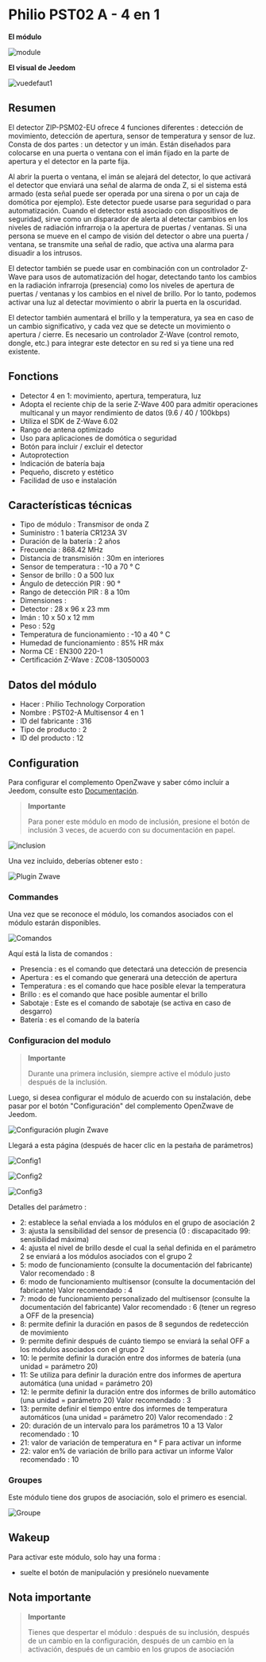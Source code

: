 # Philio PST02 A - 4 en 1

**El módulo**

![module](images/philio.pst02a/module.jpg)

**El visual de Jeedom**

![vuedefaut1](images/philio.pst02a/vuedefaut1.jpg)

## Resumen

El detector ZIP-PSM02-EU ofrece 4 funciones diferentes : detección de movimiento, detección de apertura, sensor de temperatura y sensor de luz. Consta de dos partes : un detector y un imán. Están diseñados para colocarse en una puerta o ventana con el imán fijado en la parte de apertura y el detector en la parte fija.

Al abrir la puerta o ventana, el imán se alejará del detector, lo que activará el detector que enviará una señal de alarma de onda Z, si el sistema está armado (esta señal puede ser operada por una sirena o por un caja de domótica por ejemplo). Este detector puede usarse para seguridad o para automatización. Cuando el detector está asociado con dispositivos de seguridad, sirve como un disparador de alerta al detectar cambios en los niveles de radiación infrarroja o la apertura de puertas / ventanas. Si una persona se mueve en el campo de visión del detector o abre una puerta / ventana, se transmite una señal de radio, que activa una alarma para disuadir a los intrusos.

El detector también se puede usar en combinación con un controlador Z-Wave para usos de automatización del hogar, detectando tanto los cambios en la radiación infrarroja (presencia) como los niveles de apertura de puertas / ventanas y los cambios en el nivel de brillo. Por lo tanto, podemos activar una luz al detectar movimiento o abrir la puerta en la oscuridad.

El detector también aumentará el brillo y la temperatura, ya sea en caso de un cambio significativo, y cada vez que se detecte un movimiento o apertura / cierre. Es necesario un controlador Z-Wave (control remoto, dongle, etc.) para integrar este detector en su red si ya tiene una red existente.

## Fonctions

-   Detector 4 en 1: movimiento, apertura, temperatura, luz
-   Adopta el reciente chip de la serie Z-Wave 400 para admitir operaciones multicanal y un mayor rendimiento de datos (9.6 / 40 / 100kbps)
-   Utiliza el SDK de Z-Wave 6.02
-   Rango de antena optimizado
-   Uso para aplicaciones de domótica o seguridad
-   Botón para incluir / excluir el detector
-   Autoprotection
-   Indicación de batería baja
-   Pequeño, discreto y estético
-   Facilidad de uso e instalación

## Características técnicas

-   Tipo de módulo : Transmisor de onda Z
-   Suministro : 1 batería CR123A 3V
-   Duración de la batería : 2 años
-   Frecuencia : 868.42 MHz
-   Distancia de transmisión : 30m en interiores
-   Sensor de temperatura : -10 a 70 ° C
-   Sensor de brillo : 0 a 500 lux
-   Ángulo de detección PIR : 90 °
-   Rango de detección PIR : 8 a 10m
-   Dimensiones :
  -   Detector : 28 x 96 x 23 mm
  -   Imán : 10 x 50 x 12 mm
-   Peso : 52g
-   Temperatura de funcionamiento : -10 a 40 ° C
-   Humedad de funcionamiento : 85% HR máx
-   Norma CE : EN300 220-1
-   Certificación Z-Wave : ZC08-13050003

## Datos del módulo

-   Hacer : Philio Technology Corporation
-   Nombre : PST02-A Multisensor 4 en 1
-   ID del fabricante : 316
-   Tipo de producto : 2
-   ID del producto : 12

## Configuration

Para configurar el complemento OpenZwave y saber cómo incluir a Jeedom, consulte esto [Documentación](https://doc.jeedom.com/es_ES/plugins/automation%20protocol/openzwave/).

> **Importante**
>
> Para poner este módulo en modo de inclusión, presione el botón de inclusión 3 veces, de acuerdo con su documentación en papel.

![inclusion](images/philio.pst02a/inclusion.jpg)

Una vez incluido, deberías obtener esto :

![Plugin Zwave](images/philio.pst02a/information.jpg)

### Commandes

Una vez que se reconoce el módulo, los comandos asociados con el módulo estarán disponibles.

![Comandos](images/philio.pst02a/commandes.jpg)

Aquí está la lista de comandos :

-   Presencia : es el comando que detectará una detección de presencia
-   Apertura : es el comando que generará una detección de apertura
-   Temperatura : es el comando que hace posible elevar la temperatura
-   Brillo : es el comando que hace posible aumentar el brillo
-   Sabotaje : Este es el comando de sabotaje (se activa en caso de desgarro)
-   Batería : es el comando de la batería

### Configuracion del modulo

> **Importante**
>
> Durante una primera inclusión, siempre active el módulo justo después de la inclusión.

Luego, si desea configurar el módulo de acuerdo con su instalación, debe pasar por el botón "Configuración" del complemento OpenZwave de Jeedom.

![Configuración plugin Zwave](images/plugin/bouton_configuration.jpg)

Llegará a esta página (después de hacer clic en la pestaña de parámetros)

![Config1](images/philio.pst02a/config1.jpg)

![Config2](images/philio.pst02a/config2.jpg)

![Config3](images/philio.pst02a/config3.jpg)

Detalles del parámetro :

-   2: establece la señal enviada a los módulos en el grupo de asociación 2
-   3: ajusta la sensibilidad del sensor de presencia (0 : discapacitado 99: sensibilidad máxima)
-   4: ajusta el nivel de brillo desde el cual la señal definida en el parámetro 2 se enviará a los módulos asociados con el grupo 2
-   5: modo de funcionamiento (consulte la documentación del fabricante) Valor recomendado : 8
-   6: modo de funcionamiento multisensor (consulte la documentación del fabricante) Valor recomendado : 4
-   7: modo de funcionamiento personalizado del multisensor (consulte la documentación del fabricante) Valor recomendado : 6 (tener un regreso a OFF de la presencia)
-   8: permite definir la duración en pasos de 8 segundos de redetección de movimiento
-   9: permite definir después de cuánto tiempo se enviará la señal OFF a los módulos asociados con el grupo 2
-   10: le permite definir la duración entre dos informes de batería (una unidad = parámetro 20)
-   11: Se utiliza para definir la duración entre dos informes de apertura automática (una unidad = parámetro 20)
-   12: le permite definir la duración entre dos informes de brillo automático (una unidad = parámetro 20) Valor recomendado : 3
-   13: permite definir el tiempo entre dos informes de temperatura automáticos (una unidad = parámetro 20) Valor recomendado : 2
-   20: duración de un intervalo para los parámetros 10 a 13 Valor recomendado : 10
-   21: valor de variación de temperatura en ° F para activar un informe
-   22: valor en% de variación de brillo para activar un informe Valor recomendado : 10

### Groupes

Este módulo tiene dos grupos de asociación, solo el primero es esencial.

![Groupe](images/philio.pst02a/groupe.jpg)

## Wakeup

Para activar este módulo, solo hay una forma :

-   suelte el botón de manipulación y presiónelo nuevamente

## Nota importante

> **Importante**
>
> Tienes que despertar el módulo : después de su inclusión, después de un cambio en la configuración, después de un cambio en la activación, después de un cambio en los grupos de asociación
